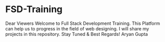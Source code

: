 # FSD-Training
Dear Viewers 
Welcome to Full Stack Development Training. 
This Platform can help us to progress in the field of web designing.
I will share my projects in this repository. 
Stay Tuned & Best Regards! 
Aryan Gupta
